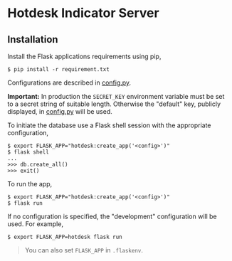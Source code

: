 # Hotdesk Indicator Server

## Installation

Install the Flask applications requirements using pip,

```
$ pip install -r requirement.txt
```

Configurations are described in [config.py](./config.py).

**Important:** In production the `SECRET_KEY` environment variable must be set
to a secret string of suitable length. Otherwise the "default" key, publicly
displayed, in [config.py](config.py) will be used.

To initiate the database use a Flask shell session with the appropriate
configuration,

```
$ export FLASK_APP="hotdesk:create_app('<config>')"
$ flask shell
...
>>> db.create_all()
>>> exit()
```

To run the app,

```
$ export FLASK_APP="hotdesk:create_app('<config>')"
$ flask run
```

If no configuration is specified, the "development" configuration will be used.
For example,

```
$ export FLASK_APP=hotdesk flask run
```

> You can also set `FLASK_APP` in `.flaskenv`.
